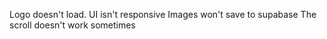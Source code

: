 Logo doesn't load. 
UI isn't responsive
Images won't save to supabase
The scroll doesn't work sometimes
